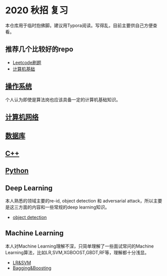 # 2020 秋招 复习

本仓库用于临时抱佛脚。建议用Typora阅读。写得乱，目前主要供自己方便查看。

## 推荐几个比较好的repo

* [Leetcode刷题](https://github.com/labuladong/fucking-algorithm)
* [计算机基础](https://github.com/CyC2018/CS-Notes)

## [操作系统](os.md)
个人认为即使是算法岗也应该具备一定的计算机基础知识。

## [计算机网络](network.md)

## [数据库](dataset.md)

## [C++](c++.md) 

## [Python](python.md) 

## Deep Learning 
本人熟悉的领域主要的re-id, object detection 和 adversarial attack，所以主要是这三方面的内容和一些常规的deep learning知识。
* [object detection](object_detection.md) 

## Machine Learning 
本人对Machine Learning理解不深，只简单理解了一些面试常问的Machine Learning算法，比如LR,SVM,XGBOOST,GBDT,RF等，理解都十分浅显。

* [LR&SVM](lr_svm.md)
* [Bagging&Boosting](bagging_boosting.md)
